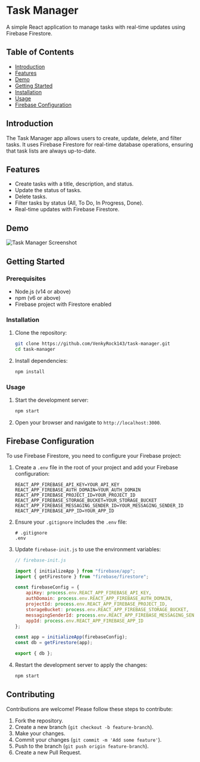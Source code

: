 # Task Manager

A simple React application to manage tasks with real-time updates using Firebase Firestore.

## Table of Contents

- [Introduction](#introduction)
- [Features](#features)
- [Demo](#demo)
- [Getting Started](#getting-started)
- [Installation](#installation)
- [Usage](#usage)
- [Firebase Configuration](#firebase-configuration)

## Introduction

The Task Manager app allows users to create, update, delete, and filter tasks. It uses Firebase Firestore for real-time database operations, ensuring that task lists are always up-to-date.

## Features

- Create tasks with a title, description, and status.
- Update the status of tasks.
- Delete tasks.
- Filter tasks by status (All, To Do, In Progress, Done).
- Real-time updates with Firebase Firestore.

## Demo

![Task Manager Screenshot](path-to-your-screenshot.png)

## Getting Started

### Prerequisites

- Node.js (v14 or above)
- npm (v6 or above)
- Firebase project with Firestore enabled

### Installation

1. Clone the repository:

    ```sh
    git clone https://github.com/VenkyRock143/task-manager.git
    cd task-manager
    ```

2. Install dependencies:

    ```sh
    npm install
    ```

### Usage

1. Start the development server:

    ```sh
    npm start
    ```

2. Open your browser and navigate to `http://localhost:3000`.

## Firebase Configuration

To use Firebase Firestore, you need to configure your Firebase project:

1. Create a `.env` file in the root of your project and add your Firebase configuration:

    ```env
    REACT_APP_FIREBASE_API_KEY=YOUR_API_KEY
    REACT_APP_FIREBASE_AUTH_DOMAIN=YOUR_AUTH_DOMAIN
    REACT_APP_FIREBASE_PROJECT_ID=YOUR_PROJECT_ID
    REACT_APP_FIREBASE_STORAGE_BUCKET=YOUR_STORAGE_BUCKET
    REACT_APP_FIREBASE_MESSAGING_SENDER_ID=YOUR_MESSAGING_SENDER_ID
    REACT_APP_FIREBASE_APP_ID=YOUR_APP_ID
    ```

2. Ensure your `.gitignore` includes the `.env` file:

    ```gitignore
    # .gitignore
    .env
    ```

3. Update `firebase-init.js` to use the environment variables:

    ```javascript
    // firebase-init.js

    import { initializeApp } from "firebase/app";
    import { getFirestore } from "firebase/firestore";

    const firebaseConfig = {
        apiKey: process.env.REACT_APP_FIREBASE_API_KEY,
        authDomain: process.env.REACT_APP_FIREBASE_AUTH_DOMAIN,
        projectId: process.env.REACT_APP_FIREBASE_PROJECT_ID,
        storageBucket: process.env.REACT_APP_FIREBASE_STORAGE_BUCKET,
        messagingSenderId: process.env.REACT_APP_FIREBASE_MESSAGING_SENDER_ID,
        appId: process.env.REACT_APP_FIREBASE_APP_ID
    };

    const app = initializeApp(firebaseConfig);
    const db = getFirestore(app);

    export { db };
    ```

4. Restart the development server to apply the changes:

    ```sh
    npm start
    ```

## Contributing

Contributions are welcome! Please follow these steps to contribute:

1. Fork the repository.
2. Create a new branch (`git checkout -b feature-branch`).
3. Make your changes.
4. Commit your changes (`git commit -m 'Add some feature'`).
5. Push to the branch (`git push origin feature-branch`).
6. Create a new Pull Request.
